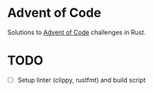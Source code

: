 # Advent of Code

Solutions to [Advent of Code](https://adventofcode.com/) challenges in Rust.

# TODO

- [ ] Setup linter (clippy, rustfmt) and build script